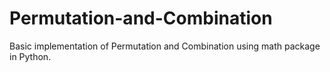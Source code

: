 # Permutation-and-Combination
Basic implementation of Permutation and Combination using math package in Python. 
